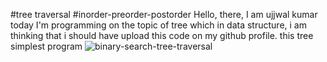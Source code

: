 #tree traversal
#inorder-preorder-postorder
Hello, there, I am ujjwal kumar today I'm programming on the topic of tree which in data structure, i am thinking that i should have upload this code on my github profile.
this tree simplest program 
![binary-search-tree-traversal](https://user-images.githubusercontent.com/91054640/180247449-51117fdb-fbe0-4d84-bf58-de02aecd893a.png)
